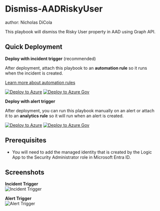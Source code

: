 # Dismiss-AADRiskyUser

author: Nicholas DiCola

This playbook will dismiss the Risky User property in AAD using Graph API.

## Quick Deployment
**Deploy with incident trigger** (recommended)

After deployment, attach this playbook to an **automation rule** so it runs when the incident is created.

[Learn more about automation rules](https://docs.microsoft.com/azure/sentinel/automate-incident-handling-with-automation-rules#creating-and-managing-automation-rules)

[![Deploy to Azure](https://aka.ms/deploytoazurebutton)](https://portal.azure.com/#create/Microsoft.Template/uri/https%3A%2F%2Fraw.githubusercontent.com%2FAzure%2FAzure-Sentinel%2Fmaster%2FPlaybooks%2FDismiss-AADRiskyUser%2Fincident-trigger%2Fazuredeploy.json)
[![Deploy to Azure Gov](https://aka.ms/deploytoazuregovbutton)](https://portal.azure.us/#create/Microsoft.Template/uri/https%3A%2F%2Fraw.githubusercontent.com%2FAzure%2FAzure-Sentinel%2Fmaster%2FPlaybooks%2FDismiss-AADRiskyUser%2Fincident-trigger%2Fazuredeploy.json)

**Deploy with alert trigger**

After deployment, you can run this playbook manually on an alert or attach it to an **analytics rule** so it will run when an alert is created.

[![Deploy to Azure](https://aka.ms/deploytoazurebutton)](https://portal.azure.com/#create/Microsoft.Template/uri/https%3A%2F%2Fraw.githubusercontent.com%2FAzure%2FAzure-Sentinel%2Fmaster%2FPlaybooks%2FDismiss-AADRiskyUser%2Falert-trigger%2Fazuredeploy.json)
[![Deploy to Azure Gov](https://aka.ms/deploytoazuregovbutton)](https://portal.azure.us/#create/Microsoft.Template/uri/https%3A%2F%2Fraw.githubusercontent.com%2FAzure%2FAzure-Sentinel%2Fmaster%2FPlaybooks%2FDismiss-AADRiskyUser%2Falert-trigger%2Fazuredeploy.json)

## Prerequisites

- You will need to add the managed identity that is created by the Logic App to the Security Administrator role in Microsoft Entra ID.

## Screenshots
**Incident Trigger**<br>
![Incident Trigger](./incident-trigger/images/Dismiss-AADRiskyUser_incident.png)<br>

**Alert Trigger**<br>
![Alert Trigger](./alert-trigger/images/Dismiss-AADRiskyUser_alert.png)<br>